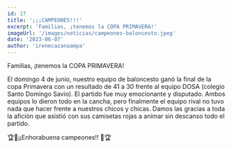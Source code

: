 ```yaml
---
id: 17
title: '¡¡¡CAMPEONES!!!'
excerpt: 'Familias, ¡tenemos la COPA PRIMAVERA!'
imageUrl: '/images/noticias/campeones-baloncesto.jpeg'
date: '2023-06-07'
author: 'irenecazanaampa'
---
```


Familias, ¡tenemos la COPA PRIMAVERA!

El domingo 4 de junio, nuestro equipo de baloncesto ganó la final de la copa Primavera con un resultado de 41 a 30 frente al equipo DOSA (colegio Santo Domingo Savio).
El partido fue muy emocionante y disputado. Ambos equipos lo dieron todo en la cancha, pero finalmente el equipo rival no tuvo nada que hacer frente a nuestros chicos y chicas.
Damos las gracias a toda la afición que asistió con sus camisetas rojas a animar sin descanso todo el partido.

🏆🏀¡¡Enhorabuena campeones!! 🏀🏆
